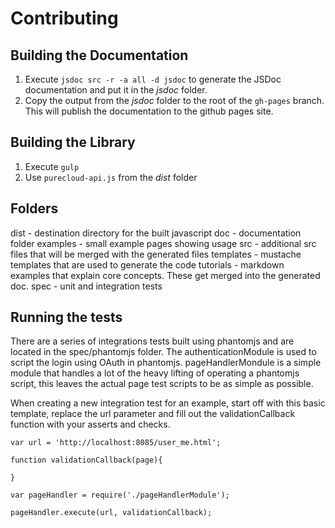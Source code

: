 
# Contributing
## Building the Documentation

1. Execute ````jsdoc src -r -a all -d jsdoc```` to generate the JSDoc documentation and put it in the _jsdoc_ folder.
2. Copy the output from the _jsdoc_ folder to the root of the ````gh-pages```` branch. This will publish the documentation to the github pages site.

## Building the Library

1. Execute ````gulp````
2. Use ````purecloud-api.js```` from the _dist_ folder

## Folders
dist - destination directory for the built javascript
doc - documentation folder
examples - small example pages showing usage
src - additional src files that will be merged with the generated files
templates - mustache templates that are used to generate the code
tutorials - markdown examples that explain core concepts.  These get merged into the generated doc.
spec - unit and integration tests

## Running the tests
There are a series of integrations tests built using phantomjs and are located in the spec/phantomjs folder.  The authenticationModule is used to script the login using OAuth in phantomjs.  pageHandlerMondule is a simple module that handles a lot of the heavy lifting of operating a phantomjs script, this leaves the actual page test scripts to be as simple as possible.

When creating a new integration test for an example, start off with this basic template, replace the url parameter and fill out the validationCallback function with your asserts and checks.

```
var url = 'http://localhost:8085/user_me.html';

function validationCallback(page){

}

var pageHandler = require('./pageHandlerModule');

pageHandler.execute(url, validationCallback);

```
